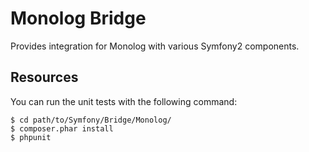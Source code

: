 Monolog Bridge
==============

Provides integration for Monolog with various Symfony2 components.

Resources
---------

You can run the unit tests with the following command:

    $ cd path/to/Symfony/Bridge/Monolog/
    $ composer.phar install
    $ phpunit
